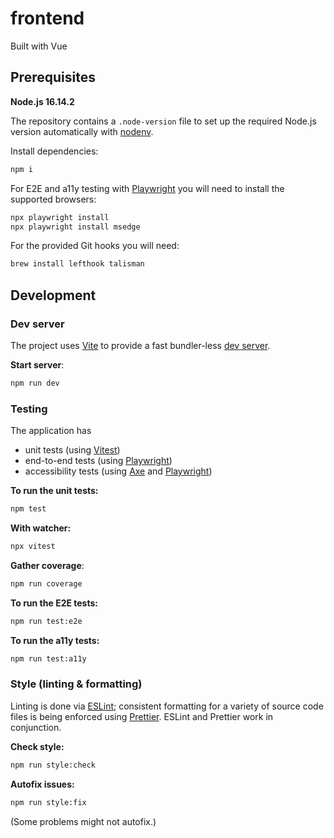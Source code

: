 # frontend

Built with Vue

## Prerequisites

**Node.js 16.14.2**

The repository contains a `.node-version` file to set up the required Node.js version automatically with [nodenv](https://github.com/nodenv/nodenv).

Install dependencies:

```bash
npm i
```

For E2E and a11y testing with [Playwright](https://playwright.dev/docs/intro) you will need to install the supported browsers:

```bash
npx playwright install
npx playwright install msedge
```

For the provided Git hooks you will need:

```bash
brew install lefthook talisman
```

## Development

### Dev server

The project uses [Vite](https://vitejs.dev/guide/) to provide a fast bundler-less [dev server](http://localhost:3000/mitra-frontend/).

**Start server**:

```bash
npm run dev
```

### Testing

The application has

- unit tests (using [Vitest](https://github.com/vitest-dev/vitest))
- end-to-end tests (using [Playwright](https://playwright.dev/docs/intro))
- accessibility tests (using [Axe](https://github.com/abhinaba-ghosh/axe-playwright#readme) and [Playwright](https://playwright.dev/docs/intro))

**To run the unit tests:**

```bash
npm test
```

**With watcher:**

```bash
npx vitest
```

**Gather coverage**:

```bash
npm run coverage
```

**To run the E2E tests:**

```bash
npm run test:e2e
```

**To run the a11y tests:**

```bash
npm run test:a11y
```

### Style (linting & formatting)

Linting is done via [ESLint](https://eslint.org/docs/user-guide/getting-started); consistent formatting for a variety of source code files is being enforced using [Prettier](https://prettier.io/docs/en/index.html). ESLint and Prettier work in conjunction.

**Check style:**

```bash
npm run style:check
```

**Autofix issues:**

```bash
npm run style:fix
```

(Some problems might not autofix.)
